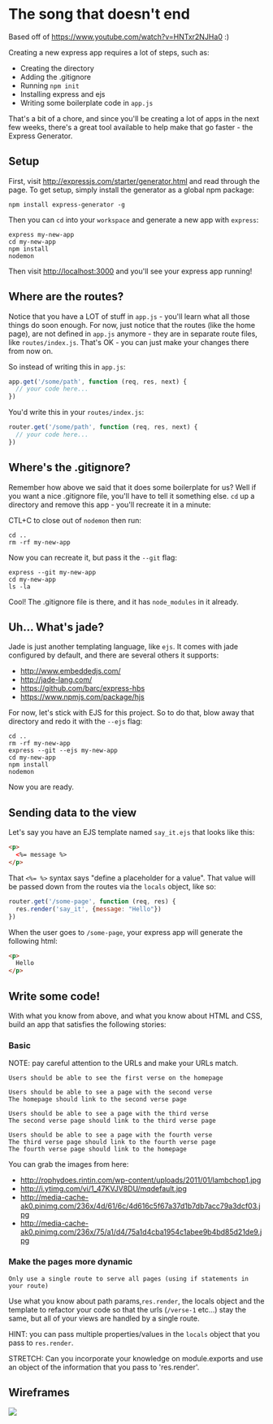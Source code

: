 # The song that doesn't end

Based off of https://www.youtube.com/watch?v=HNTxr2NJHa0 :)

Creating a new express app requires a lot of steps, such as:

- Creating the directory
- Adding the .gitignore
- Running `npm init`
- Installing express and ejs
- Writing some boilerplate code in `app.js`

That's a bit of a chore, and since you'll be creating a lot of apps in the next few weeks, there's a great tool available to help make that go faster - the Express Generator.

## Setup

First, visit http://expressjs.com/starter/generator.html and read through the page.  To get setup, simply install the generator as a global npm package:

```
npm install express-generator -g
```

Then you can `cd` into your `workspace` and generate a new app with `express`:

```
express my-new-app
cd my-new-app
npm install
nodemon
```

Then visit [http://localhost:3000](http://localhost:3000) and you'll see your express app running!

## Where are the routes?

Notice that you have a LOT of stuff in `app.js` - you'll learn what all those things do soon enough.  For now, just notice that the routes (like the home page), are not defined in `app.js` anymore - they are in separate route files, like `routes/index.js`.  That's OK - you can just make your changes there from now on.

So instead of writing this in `app.js`:

```js
app.get('/some/path', function (req, res, next) {
  // your code here...
})
```

You'd write this in your `routes/index.js`:

```js
router.get('/some/path', function (req, res, next) {
  // your code here...
})
```

## Where's the .gitignore?

Remember how above we said that it does some boilerplate for us?  Well if you want a nice .gitignore file, you'll have to tell it something else.  `cd` up a directory and remove this app - you'll recreate it in a minute:

CTL+C to close out of `nodemon` then run:

```
cd ..
rm -rf my-new-app
```

Now you can recreate it, but pass it the `--git` flag:

```
express --git my-new-app
cd my-new-app
ls -la
```

Cool!  The .gitignore file is there, and it has `node_modules` in it already.

## Uh... What's jade?

Jade is just another templating language, like `ejs`.  It comes with jade configured by default, and there are several others it supports:

- http://www.embeddedjs.com/
- http://jade-lang.com/
- https://github.com/barc/express-hbs
- https://www.npmjs.com/package/hjs

For now, let's stick with EJS for this project.  So to do that, blow away that directory and redo it with the `--ejs` flag:

```
cd ..
rm -rf my-new-app
express --git --ejs my-new-app
cd my-new-app
npm install
nodemon
```

Now you are ready.

## Sending data to the view

Let's say you have an EJS template named `say_it.ejs` that looks like this:

```html
<p>
  <%= message %>
</p>
```

That `<%= %>` syntax says "define a placeholder for a value".  That value will be passed down from the routes via the `locals` object, like so:

```js
router.get('/some-page', function (req, res) {
  res.render('say_it', {message: "Hello"})
})
```

When the user goes to `/some-page`, your express app will generate the following html:

```html
<p>
  Hello
</p>
```

## Write some code!

With what you know from above, and what you know about HTML and CSS, build an app that satisfies the following stories:

### Basic

NOTE: pay careful attention to the URLs and make your URLs match.

```
Users should be able to see the first verse on the homepage
```

```
Users should be able to see a page with the second verse
The homepage should link to the second verse page
```

```
Users should be able to see a page with the third verse
The second verse page should link to the third verse page
```

```
Users should be able to see a page with the fourth verse
The third verse page should link to the fourth verse page
The fourth verse page should link to the homepage
```

You can grab the images from here:

* http://rophydoes.rintin.com/wp-content/uploads/2011/01/lambchop1.jpg
* http://i.ytimg.com/vi/1_47KVJV8DU/mqdefault.jpg
* http://media-cache-ak0.pinimg.com/236x/4d/61/6c/4d616c5f67a37d1b7db7acc79a3dcf03.jpg
* http://media-cache-ak0.pinimg.com/236x/75/a1/d4/75a1d4cba1954c1abee9b4bd85d21de9.jpg


### Make the pages more dynamic

```
Only use a single route to serve all pages (using if statements in your route)
```

Use what you know about path params,`res.render`, the locals object and the template to refactor your code so that the urls (`/verse-1` etc...) stay the same, but all of your views are handled by a single route.

HINT: you can pass multiple properties/values in the `locals` object that you pass to `res.render`.

STRETCH: Can you incorporate your knowledge on module.exports and use an object of the information that you pass to 'res.render'. 

## Wireframes

![](wireframes/2326897.png)
